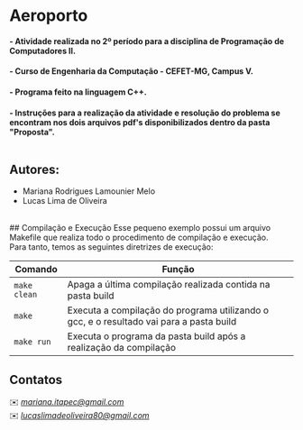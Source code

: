 # Aeroporto
#### - Atividade realizada no 2º período para a disciplina de Programação de Computadores II.
#### - Curso de Engenharia da Computação - CEFET-MG, Campus V. 
#### - Programa feito na linguagem C++. 
#### - Instruções para a realização da atividade e resolução do problema se encontram nos dois arquivos pdf's disponibilizados dentro da pasta "Proposta". <br><br>

## Autores:
* Mariana Rodrigues Lamounier Melo<br>
* Lucas Lima de Oliveira<br>
<br>
## Compilação e Execução
Esse pequeno exemplo possui um arquivo Makefile que realiza todo o procedimento de compilação e execução.<br>Para tanto, temos as seguintes diretrizes de execução:

| Comando                |  Função                                                                                           |                     
| -----------------------| ------------------------------------------------------------------------------------------------- |
|  `make clean`          | Apaga a última compilação realizada contida na pasta build                                        |
|  `make`                | Executa a compilação do programa utilizando o gcc, e o resultado vai para a pasta build           |
|  `make run`            | Executa o programa da pasta build após a realização da compilação 


## Contatos
✉️ <i> mariana.itapec@gmail.com </i> <br>
✉️ <i> lucaslimadeoliveira80@gmail.com </i>

